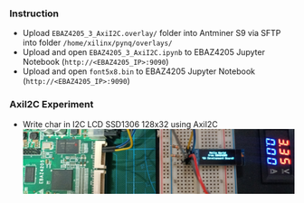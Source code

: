 ### Instruction
- Upload `EBAZ4205_3_AxiI2C.overlay/` folder into Antminer S9 via SFTP into folder `/home/xilinx/pynq/overlays/`
- Upload and open `EBAZ4205_3_AxiI2C.ipynb` to EBAZ4205 Jupyter Notebook (`http://<EBAZ4205_IP>:9090`)
- Upload and open `font5x8.bin` to EBAZ4205 Jupyter Notebook (`http://<EBAZ4205_IP>:9090`)
### AxiI2C Experiment
- Write char in I2C LCD SSD1306 128x32 using AxiI2C
![](../../resource/EBAZ4205_3_AxiI2C_Photo.jpg)